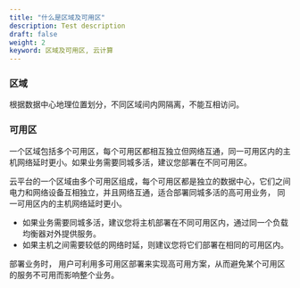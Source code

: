 ```yaml
---
title: "什么是区域及可用区"
description: Test description
draft: false
weight: 2
keyword: 区域及可用区, 云计算
---
```


### 区域

根据数据中心地理位置划分，不同区域间内网隔离，不能互相访问。

### 可用区

一个区域包括多个可用区，每个可用区都相互独立但网络互通，同一可用区内的主机网络延时更小。如果业务需要同城多活，建议您部署在不同可用区。

云平台的一个区域由多个可用区组成，每个可用区都是独立的数据中心，它们之间电力和网络设备互相独立，并且网络互通，适合部署同城多活的高可用业务， 同一可用区内的主机网络延时更小。

*   如果业务需要同城多活，建议您将主机部署在不同可用区内，通过同一个负载均衡器对外提供服务。
*   如果主机之间需要较低的网络时延，则建议您将它们部署在相同的可用区内。

部署业务时， 用户可利用多可用区部署来实现高可用方案，从而避免某个可用区的服务不可用而影响整个业务。



 
